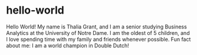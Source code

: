 # hello-world
Hello World! My name is Thalia Grant, and I am a senior studying Business Analytics at the University of Notre Dame. I am the oldest of 5 children, and I love spending time with my family and friends whenever possible. Fun fact about me: I am a world champion in Double Dutch! 
